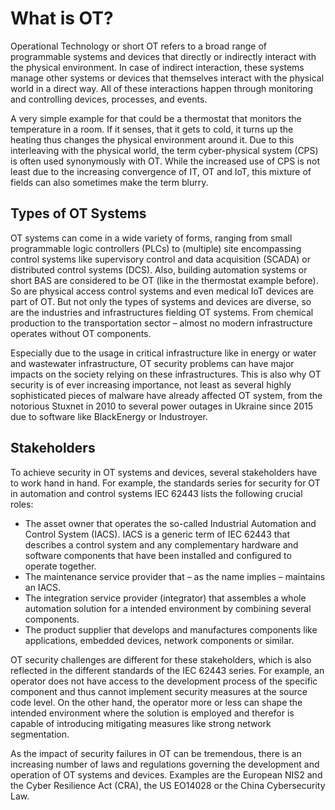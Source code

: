# What is OT?

Operational Technology or short OT refers to a broad range of programmable
systems and devices that directly or indirectly interact with the physical
environment. In case of indirect interaction, these systems manage other systems
or devices that themselves interact with the physical world in a direct way. All
of these interactions happen through monitoring and controlling devices,
processes, and events.

A very simple example for that could be a thermostat that
monitors the temperature in a room. If it senses, that it gets to cold, it turns
up the heating thus changes the physical environment around it. Due to this
interleaving with the physical world, the term cyber-physical system (CPS) is
often used synonymously with OT. While the increased use of CPS is not least due
to the increasing convergence of IT, OT and IoT, this mixture of fields can also
sometimes make the term blurry.

## Types of OT Systems

OT systems can come in a wide variety of forms, ranging from small programmable
logic controllers (PLCs) to (multiple) site encompassing control systems like
supervisory control and data acquisition (SCADA) or distributed control systems
(DCS). Also, building automation systems or short BAS are considered to be OT
(like in the thermostat example before). So are physical access control systems
and even medical IoT devices are part of OT. But not only the types of systems
and devices are diverse, so are the industries and infrastructures fielding OT
systems. From chemical production to the transportation sector – almost no
modern infrastructure operates without OT components.

Especially due to the
usage in critical infrastructure like in energy or water and wastewater
infrastructure, OT security problems can have major impacts on the society
relying on these infrastructures. This is also why OT security is of ever
increasing importance, not least as several highly sophisticated pieces of
malware have already affected OT system, from the notorious Stuxnet in 2010 to
several power outages in Ukraine since 2015 due to software like BlackEnergy or
Industroyer.

## Stakeholders

To achieve security in OT systems and devices, several stakeholders have to work
hand in hand. For example, the standards series for security for OT in
automation and control systems IEC 62443 lists the following crucial roles:

- The asset owner that operates the so-called Industrial Automation and Control System (IACS). IACS is a generic term of IEC 62443 that describes a control system and any complementary hardware and software components that have been installed and configured to operate together.
- The maintenance service provider that – as the name implies – maintains an IACS.
- The integration service provider (integrator) that assembles a whole automation solution for a intended environment by combining several components.
- The product supplier that develops and manufactures components like applications, embedded devices, network components or similar.

OT security challenges are different for these stakeholders, which is also
reflected in the different standards of the IEC 62443 series. For example, an
operator does not have access to the development process of the specific
component and thus cannot implement security measures at the source code level.
On the other hand, the operator more or less can shape the intended environment
where the solution is employed and therefor is capable of introducing mitigating
measures like strong network segmentation.

As the impact of security failures in OT can be tremendous, there is an
increasing number of laws and regulations governing the development and
operation of OT systems and devices. Examples are the European NIS2 and the
Cyber Resilience Act (CRA), the US EO14028 or the China Cybersecurity Law.
